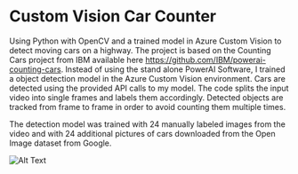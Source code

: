 # Custom Vision Car Counter
Using Python with OpenCV and a trained model in Azure Custom Vision to detect moving cars on a highway.
The project is based on the Counting Cars project from IBM available here https://github.com/IBM/powerai-counting-cars. Instead of using the stand alone PowerAI Software, I trained a object detection model in the Azure Custom Vision environment. Cars are detected using the provided API calls to my model.
The code splits the input video into single frames and labels them accordingly. Detected objects are tracked from frame to frame in order to avoid counting them multiple times.

The detection model was trained with 24 manually labeled images from the video and with 24 additional pictures of cars downloaded from the Open Image dataset from Google. 


![Alt Text](https://media.giphy.com/media/vFKqnCdLPNOKc/giphy.gif)
